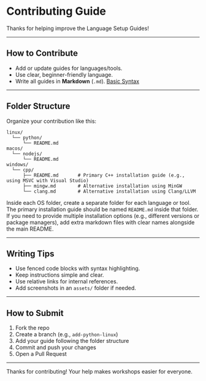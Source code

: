 # Contributing Guide

Thanks for helping improve the Language Setup Guides!

---

## How to Contribute

- Add or update guides for languages/tools.
- Use clear, beginner-friendly language.
- Write all guides in **Markdown** (`.md`). [Basic Syntax](https://www.markdownguide.org/basic-syntax/)

---

## Folder Structure

Organize your contribution like this:

```text
linux/
  └── python/
      └── README.md
macos/
  └── nodejs/
      └── README.md
windows/
  └── cpp/
      ├── README.md       # Primary C++ installation guide (e.g., using MSVC with Visual Studio)
      ├── mingw.md        # Alternative installation using MinGW
      └── clang.md        # Alternative installation using Clang/LLVM
```

Inside each OS folder, create a separate folder for each language or tool. The primary installation guide should be named `README.md` inside that folder. If you need to provide multiple installation options (e.g., different versions or package managers), add extra markdown files with clear names alongside the main README.

---

## Writing Tips

- Use fenced code blocks with syntax highlighting.
- Keep instructions simple and clear.
- Use relative links for internal references.
- Add screenshots in an `assets/` folder if needed.

---

## How to Submit

1. Fork the repo
2. Create a branch (e.g., `add-python-linux`)
3. Add your guide following the folder structure
4. Commit and push your changes
5. Open a Pull Request

---

Thanks for contributing! Your help makes workshops easier for everyone.
